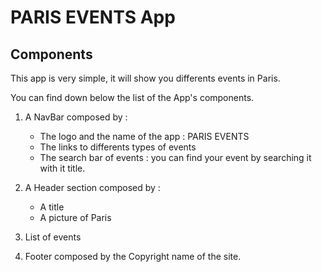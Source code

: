 # **PARIS EVENTS App**

## **Components**

This app is very simple, it will show you differents events in Paris.

You can find down below the list of the App's components. 

1. A NavBar composed by : 
	* The logo and the name of the app : PARIS EVENTS
	* The links to differents types of events 
	* The search bar of events : you can find your event by searching it with it title.

2. A Header section composed by :
	* A title 
	* A picture of Paris 

3. List of events 

4. Footer composed by the Copyright name of the site.
	
